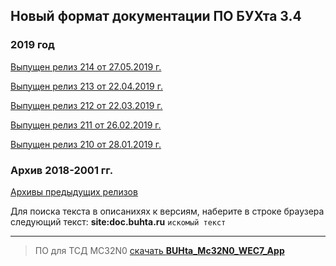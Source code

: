 ## Новый формат документации ПО БУХта 3.4

### 2019 год

[Выпущен релиз 214 от 27.05.2019 г.](releases/214/214.md)

[Выпущен релиз 213 от 22.04.2019 г.](releases/213/213.md)

[Выпущен релиз 212 от 22.03.2019 г.](releases/212/212.md)

[Выпущен релиз 211 от 26.02.2019 г.](releases/211/211.md)

[Выпущен релиз 210 от 28.01.2019 г.](releases/210/210.md)


### Архив 2018-2001 гг.
[Архивы предыдущих релизов](ArchiveReleases.md)

>
Для поиска текста в описанихях к версиям, наберите в строке браузера
следующий текст:
__site:doc.buhta.ru__ ```искомый текст```


-------
>ПО для ТСД MC32N0 [скачать **BUHta_Mc32N0_WEC7_App**](BUHta_Mc32N0_WEC7_App.zip)